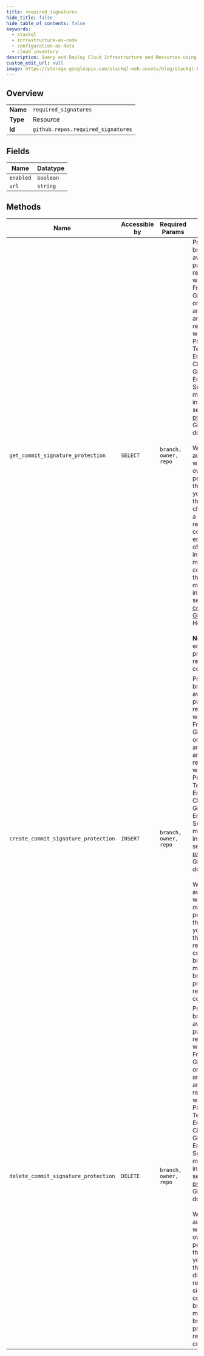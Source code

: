 ```yaml
---
title: required_signatures
hide_title: false
hide_table_of_contents: false
keywords:
  - stackql
  - infrastructure-as-code
  - configuration-as-data
  - cloud inventory
description: Query and Deploy Cloud Infrastructure and Resources using SQL
custom_edit_url: null
image: https://storage.googleapis.com/stackql-web-assets/blog/stackql-blog-post-featured-image.png
---
```

  
    

## Overview
<table><tbody>
<tr><td><b>Name</b></td><td><code>required_signatures</code></td></tr>
<tr><td><b>Type</b></td><td>Resource</td></tr>
<tr><td><b>Id</b></td><td><code>github.repos.required_signatures</code></td></tr>
</tbody></table>

## Fields
| Name | Datatype |
| ---- | -------- |
| `enabled` | `boolean` |
| `url` | `string` |
## Methods
| Name | Accessible by | Required Params | Description |
| ---- | ------------- | --------------- | ----------- |
| `get_commit_signature_protection` | `SELECT` | `branch, owner, repo` | Protected branches are available in public repositories with GitHub Free and GitHub Free for organizations, and in public and private repositories with GitHub Pro, GitHub Team, GitHub Enterprise Cloud, and GitHub Enterprise Server. For more information, see [GitHub's products](https://docs.github.com/github/getting-started-with-github/githubs-products) in the GitHub Help documentation.<br /><br />When authenticated with admin or owner permissions to the repository, you can use this endpoint to check whether a branch requires signed commits. An enabled status of `true` indicates you must sign commits on this branch. For more information, see [Signing commits with GPG](https://docs.github.com/articles/signing-commits-with-gpg) in GitHub Help.<br /><br />**Note**: You must enable branch protection to require signed commits. |
| `create_commit_signature_protection` | `INSERT` | `branch, owner, repo` | Protected branches are available in public repositories with GitHub Free and GitHub Free for organizations, and in public and private repositories with GitHub Pro, GitHub Team, GitHub Enterprise Cloud, and GitHub Enterprise Server. For more information, see [GitHub's products](https://docs.github.com/github/getting-started-with-github/githubs-products) in the GitHub Help documentation.<br /><br />When authenticated with admin or owner permissions to the repository, you can use this endpoint to require signed commits on a branch. You must enable branch protection to require signed commits. |
| `delete_commit_signature_protection` | `DELETE` | `branch, owner, repo` | Protected branches are available in public repositories with GitHub Free and GitHub Free for organizations, and in public and private repositories with GitHub Pro, GitHub Team, GitHub Enterprise Cloud, and GitHub Enterprise Server. For more information, see [GitHub's products](https://docs.github.com/github/getting-started-with-github/githubs-products) in the GitHub Help documentation.<br /><br />When authenticated with admin or owner permissions to the repository, you can use this endpoint to disable required signed commits on a branch. You must enable branch protection to require signed commits. |
